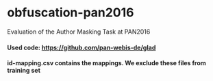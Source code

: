 # obfuscation-pan2016
Evaluation of the Author Masking Task at PAN2016

#### Used code: https://github.com/pan-webis-de/glad

#### id-mapping.csv contains the mappings. We exclude these files from training set
